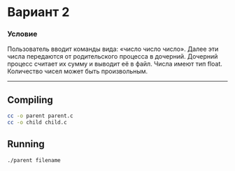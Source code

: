 # Вариант 2
### Условие
Пользователь вводит команды вида: «число число число<endline>». Далее эти числа 
передаются от родительского процесса в дочерний. Дочерний процесс считает их сумму и 
выводит её в файл. Числа имеют тип float. Количество чисел может быть произвольным. 

---
## Compiling


```sh
cc -o parent parent.c
cc -o child child.c
```

## Running

```sh
./parent filename
```